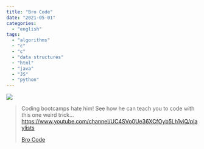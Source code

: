 ```yaml
---
title: "Bro Code"
date: "2021-05-01"
categories:
  - "english"
tags:
  - "algorithms"
  - "c"
  - "c"
  - "data structures"
  - "html"
  - "java"
  - "JS"
  - "python"
---
```


![](https://yt3.ggpht.com/ytc/AAUvwngkLa2K2hztBjibf2pUaX9jdT9ytpNdPJqvRUUniw=s176-c-k-c0x00ffffff-no-rj)

> Coding bootcamps hate him! See how he can teach you to code with this one weird trick... https://www.youtube.com/channel/UC4SVo0Ue36XCfOyb5Lh1viQ/playlists
>
> [Bro Code](https://www.youtube.com/channel/UC4SVo0Ue36XCfOyb5Lh1viQ/playlists)
